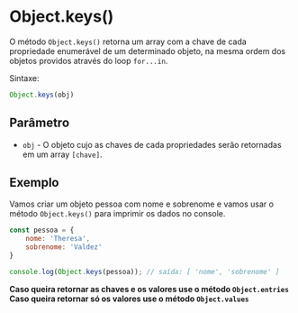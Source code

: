 # Object.keys()

O método `Object.keys()` retorna um array com a chave de cada propriedade enumerável de um determinado objeto, na mesma ordem dos objetos providos através do loop `for...in`.

Sintaxe:

```js
Object.keys(obj)
```

## Parâmetro

* `obj` - O objeto cujo as chaves de cada propriedades serão retornadas em um array `[chave]`.

## Exemplo

Vamos criar um objeto pessoa com nome e sobrenome e vamos usar o método `Object.keys()` para imprimir os dados no console.

```js
const pessoa = {
    nome: 'Theresa',
    sobrenome: 'Valdez'
}

console.log(Object.keys(pessoa)); // saída: [ 'nome', 'sobrenome' ]
```

**Caso queira retornar as chaves e os valores use o método `Object.entries`**
**Caso queira retornar só os valores use o método `Object.values`**
